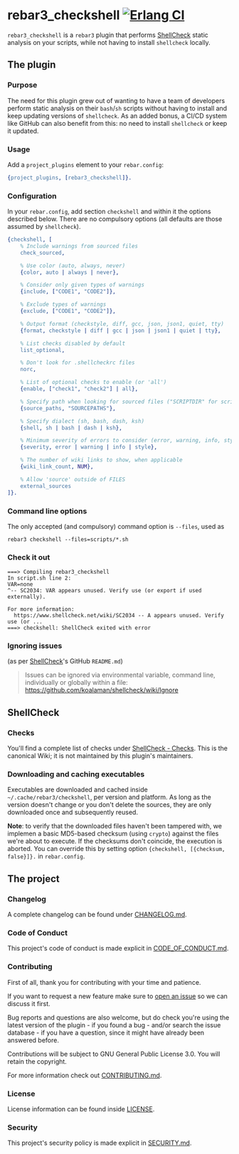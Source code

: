 # rebar3_checkshell [![Erlang CI][ci-img]][ci]

[ci]: https://github.com/paulo-ferraz-oliveira/rebar3_checkshell/actions
[ci-img]: https://github.com/paulo-ferraz-oliveira/rebar3_checkshell/actions/workflows/erlang.yml/badge.svg

`rebar3_checkshell` is a `rebar3` plugin that performs
[ShellCheck](https://github.com/koalaman/shellcheck) static analysis on your scripts, while not
having to install `shellcheck` locally.

## The plugin

### Purpose

The need for this plugin grew out of wanting to have a team of developers perform static analysis
on their `bash`/`sh` scripts without having to install and keep updating versions of `shellcheck`.
As an added bonus, a CI/CD system like GitHub can also benefit from this: no need to install
`shellcheck` or keep it updated.

### Usage

Add a `project_plugins` element to your `rebar.config`:

```erlang
{project_plugins, [rebar3_checkshell]}.
```

### Configuration

In your `rebar.config`, add section `checkshell` and within it the options described below.
There are no compulsory options (all defaults are those assumed by `shellcheck`).

```erlang
{checkshell, [
    % Include warnings from sourced files
    check_sourced,

    % Use color (auto, always, never)
    {color, auto | always | never},

    % Consider only given types of warnings
    {include, ["CODE1", "CODE2"]},

    % Exclude types of warnings
    {exclude, ["CODE1", "CODE2"]},

    % Output format (checkstyle, diff, gcc, json, json1, quiet, tty)
    {format, checkstyle | diff | gcc | json | json1 | quiet | tty},

    % List checks disabled by default
    list_optional,

    % Don't look for .shellcheckrc files
    norc,

    % List of optional checks to enable (or 'all')
    {enable, ["check1", "check2"] | all},

    % Specify path when looking for sourced files ("SCRIPTDIR" for script's dir)
    {source_paths, "SOURCEPATHS"},

    % Specify dialect (sh, bash, dash, ksh)
    {shell, sh | bash | dash | ksh},

    % Minimum severity of errors to consider (error, warning, info, style)
    {severity, error | warning | info | style},

    % The number of wiki links to show, when applicable
    {wiki_link_count, NUM},

    % Allow 'source' outside of FILES
    external_sources
]}.
```

### Command line options

The only accepted (and compulsory) command option is `--files`, used as

```console
rebar3 checkshell --files=scripts/*.sh
```

### Check it out

```console
===> Compiling rebar3_checkshell
In script.sh line 2:
VAR=none
^-- SC2034: VAR appears unused. Verify use (or export if used externally).

For more information:
  https://www.shellcheck.net/wiki/SC2034 -- A appears unused. Verify use (or ...
===> checkshell: ShellCheck exited with error
```

### Ignoring issues

(as per [ShellCheck](https://github.com/koalaman/shellcheck#ignoring-issues)'s GitHub `README.md`)
> Issues can be ignored via environmental variable, command line, individually or globally within
> a file:
> <https://github.com/koalaman/shellcheck/wiki/Ignore>

## ShellCheck

### Checks

You'll find a complete list of checks under
[ShellCheck - Checks](https://github.com/koalaman/shellcheck/wiki/Checks). This is the canonical
Wiki; it is not maintained by this plugin's maintainers.

### Downloading and caching executables

Executables are downloaded and cached inside `~/.cache/rebar3/checkshell`, per version and
platform. As long as the version doesn't change or you don't delete the sources, they are only
downloaded once and subsequently reused.

**Note**: to verify that the downloaded files haven't been tampered with, we implemen a basic
MD5-based checksum (using `crypto`) against the files we're about to execute. If the checksums
don't coincide, the execution is aborted. You can override this by setting option
`{checkshell, [{checksum, false}]}.` in `rebar.config`.

## The project

### Changelog

A complete changelog can be found under [CHANGELOG.md](CHANGELOG.md).

### Code of Conduct

This project's code of conduct is made explicit in [CODE_OF_CONDUCT.md](CODE_OF_CONDUCT.md).

### Contributing

First of all, thank you for contributing with your time and patience.

If you want to request a new feature make sure to
[open an issue](https://github.com/paulo-ferraz-oliveira/rebar3_checkshell/issues) so we can
discuss it first.

Bug reports and questions are also welcome, but do check you're using the latest version of the
plugin - if you found a bug - and/or search the issue database - if you have a question, since it
might have already been answered before.

Contributions will be subject to GNU General Public License 3.0.
You will retain the copyright.

For more information check out [CONTRIBUTING.md](CONTRIBUTING.md).

### License

License information can be found inside [LICENSE](LICENSE).

### Security

This project's security policy is made explicit in [SECURITY.md](SECURITY.md).
